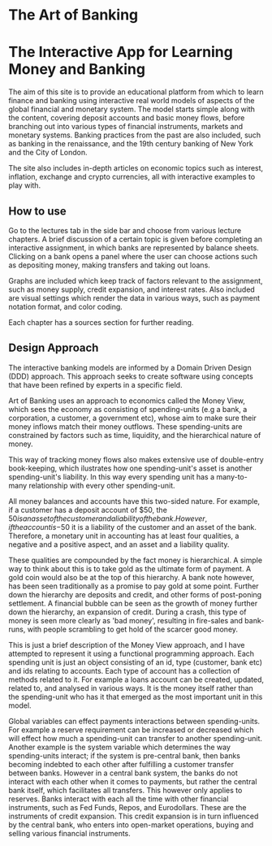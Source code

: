 # The Art of Banking
# The Interactive App for Learning Money and Banking
The aim of this site is to provide an educational platform from which to learn finance and banking using interactive real world models of aspects of the global financial and monetary system. The model starts simple along with the content, covering deposit accounts and basic money flows, before branching out into various types of financial instruments, markets and monetary systems. Banking practices from the past are also included, such as banking in the renaissance, and the 19th century banking of New York and the City of London.

The site also includes in-depth articles on economic topics such as interest, inflation, exchange and crypto currencies, all with interactive examples to play with.

## How to use
Go to the lectures tab in the side bar and choose from various lecture chapters. A brief discussion of a certain topic is given before completing an interactive assignment, in which banks are represented by balance sheets. Clicking on a bank opens a panel where the user can choose actions such as depositing money, making transfers and taking out loans.

Graphs are included which keep track of factors relevant to the assignment, such as money supply, credit expansion, and interest rates. Also included are visual settings which render the data in various ways, such as payment notation format, and color coding. 

Each chapter has a sources section for further reading.

## Design Approach
The interactive banking models are informed by a Domain Driven Design (DDD) approach. This approach seeks to create software using concepts that have been refined by experts in a specific field. 

Art of Banking uses an approach to economics called the Money View, which sees the economy as consisting of spending-units (e.g a bank, a corporation, a customer, a government etc), whose aim to make sure their money inflows match their money outflows. These spending-units are constrained by factors such as time, liquidity, and the hierarchical nature of money. 

This way of tracking money flows also makes extensive use of double-entry book-keeping, which ilustrates how one spending-unit's asset is another spending-unit's liability. In this way every spending unit has a many-to-many relationship with every other spending-unit.

All money balances and accounts have this two-sided nature. For example, if a customer has a deposit account of $50, the $50 is an asset of the customer and a liability of the bank. However, if the account is -$50 it is a liability of the customer and an asset of the bank. Therefore, a monetary unit in accounting has at least four qualities, a negative and a positive aspect, and an asset and a liability quality.

These qualities are compounded by the fact money is hierarchical. A simple way to think about this is to take gold as the ultimate form of payment. A gold coin would also be at the top of this hierarchy. A bank note however, has been seen traditionally as a promise to pay gold at some point. Further down the hierarchy are deposits and credit, and other forms of post-poning settlement. A financial bubble can be seen as the growth of money further down the hierarchy, an expansion of credit. During a crash, this type of money is seen more clearly as 'bad money', resulting in fire-sales and bank-runs, with people scrambling to get hold of the scarcer good money.

This is just a brief description of the Money View approach, and I have attempted to represent it using a functional programming approach. Each spending unit is just an object consisting of an id, type (customer, bank etc) and ids relating to accounts. Each type of account has a collection of methods related to it. For example a loans account can be created, updated, related to, and analysed in various ways. It is the money itself rather than the spending-unit who has it that emerged as the most important unit in this model.

Global variables can effect payments interactions between spending-units. For example a reserve requirement can be increased or decreased which will effect how much a spending-unit can transfer to another spending-unit. Another example is the system variable which determines the way spending-units interact; if the system is pre-central bank, then banks becoming indebted to each other after fulfilling a customer transfer between banks. However in a central bank system, the banks do not interact with each other when it comes to payments, but rather the central bank itself, which facilitates all transfers. This however only applies to reserves. Banks interact with each all the time with other financial instruments, such as Fed Funds, Repos, and Eurodollars. These are the instruments of credit expansion. This credit expansion is in turn influenced by the central bank, who enters into open-market operations, buying and selling various financial instruments.





